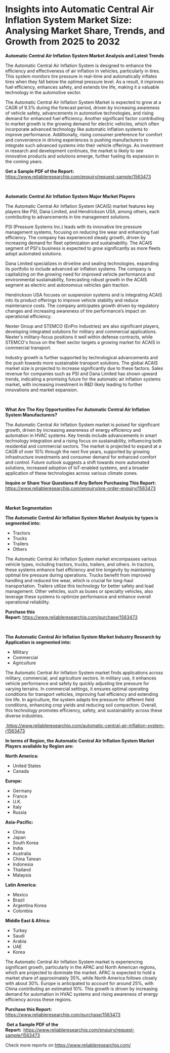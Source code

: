 <p><h1>Insights into Automatic Central Air Inflation System Market Size: Analysing Market Share, Trends, and Growth from 2025 to 2032</h1></p><p><strong>Automatic Central Air Inflation System Market Analysis and Latest Trends</strong></p>
<p><p>The Automatic Central Air Inflation System is designed to enhance the efficiency and effectiveness of air inflation in vehicles, particularly in tires. This system monitors tire pressure in real-time and automatically inflates tires when they fall below the optimal pressure level. As a result, it improves fuel efficiency, enhances safety, and extends tire life, making it a valuable technology in the automotive sector.</p><p>The Automatic Central Air Inflation System Market is expected to grow at a CAGR of 9.3% during the forecast period, driven by increasing awareness of vehicle safety, advancements in automotive technologies, and rising demand for enhanced fuel efficiency. Another significant factor contributing to market growth is the growing demand for electric vehicles, which often incorporate advanced technology like automatic inflation systems to improve performance. Additionally, rising consumer preference for comfort and convenience in driving experiences is pushing manufacturers to integrate such advanced systems into their vehicle offerings. As investment in research and development continues, the market is likely to see innovative products and solutions emerge, further fueling its expansion in the coming years.</p></p>
<p><strong>Get a Sample PDF of the Report:&nbsp;</strong> <a href="https://www.reliableresearchiq.com/enquiry/request-sample/1563473?utm_campaign=2460&utm_medium=2&utm_source=Github&utm_content=ia&utm_term=25022025&utm_id=automatic-central-air-inflation-system">https://www.reliableresearchiq.com/enquiry/request-sample/1563473</a></p>
<p>&nbsp;</p>
<p><strong>Automatic Central Air Inflation System Major Market Players</strong></p>
<p><p>The Automatic Central Air Inflation System (ACAIS) market features key players like PSI, Dana Limited, and Hendrickson USA, among others, each contributing to advancements in tire management solutions. </p><p>PSI (Pressure Systems Inc.) leads with its innovative tire pressure management systems, focusing on reducing tire wear and enhancing fuel efficiency. The company has experienced steady growth, driven by increasing demand for fleet optimization and sustainability. The ACAIS segment of PSI's business is expected to grow significantly as more fleets adopt automated solutions.</p><p>Dana Limited specializes in driveline and sealing technologies, expanding its portfolio to include advanced air inflation systems. The company is capitalizing on the growing need for improved vehicle performance and environmental sustainability, forecasting robust growth in the ACAIS segment as electric and autonomous vehicles gain traction.</p><p>Hendrickson USA focuses on suspension systems and is integrating ACAIS into its product offerings to improve vehicle stability and reduce maintenance costs. The company anticipates growth driven by regulatory changes and increasing awareness of tire performance’s impact on operational efficiency.</p><p>Nexter Group and STEMCO (EnPro Industries) are also significant players, developing integrated solutions for military and commercial applications. Nexter's military-focus positions it well within defense contracts, while STEMCO's focus on the fleet sector targets a growing market for ACAIS in commercial transport.</p><p>Industry growth is further supported by technological advancements and the push towards more sustainable transport solutions. The global ACAIS market size is projected to increase significantly due to these factors. Sales revenue for companies such as PSI and Dana Limited has shown upward trends, indicating a promising future for the automatic air inflation systems market, with increasing investment in R&D likely leading to further innovations and market expansion.</p></p>
<p>&nbsp;</p>
<p><strong>What Are The Key Opportunities For Automatic Central Air Inflation System Manufacturers?</strong></p>
<p><p>The Automatic Central Air Inflation System market is poised for significant growth, driven by increasing awareness of energy efficiency and automation in HVAC systems. Key trends include advancements in smart technology integration and a rising focus on sustainability, influencing both residential and commercial sectors. The market is projected to expand at a CAGR of over 10% through the next five years, supported by growing infrastructure investments and consumer demand for enhanced comfort and control. Future outlook suggests a shift towards more automated solutions, increased adoption of IoT-enabled systems, and a broader application of these technologies across various climate zones.</p></p>
<p><strong>Inquire or Share Your Questions If Any Before Purchasing This Report:</strong> <a href="https://www.reliableresearchiq.com/enquiry/pre-order-enquiry/1563473?utm_campaign=2460&utm_medium=2&utm_source=Github&utm_content=ia&utm_term=25022025&utm_id=automatic-central-air-inflation-system">https://www.reliableresearchiq.com/enquiry/pre-order-enquiry/1563473</a></p>
<p>&nbsp;</p>
<p><strong>Market Segmentation</strong></p>
<p><strong>The Automatic Central Air Inflation System Market Analysis by types is segmented into:</strong></p>
<p><ul><li>Tractors</li><li>Trucks</li><li>Trailers</li><li>Others</li></ul></p>
<p><p>The Automatic Central Air Inflation System market encompasses various vehicle types, including tractors, trucks, trailers, and others. In tractors, these systems enhance fuel efficiency and tire longevity by maintaining optimal tire pressure during operations. Trucks benefit from improved handling and reduced tire wear, which is crucial for long-haul transportation. Trailers utilize this technology for better safety and load management. Other vehicles, such as buses or specialty vehicles, also leverage these systems to optimize performance and enhance overall operational reliability.</p></p>
<p><strong>Purchase this Report:&nbsp;</strong><a href="https://www.reliableresearchiq.com/purchase/1563473?utm_campaign=2460&utm_medium=2&utm_source=Github&utm_content=ia&utm_term=25022025&utm_id=automatic-central-air-inflation-system">https://www.reliableresearchiq.com/purchase/1563473</a></p>
<p>&nbsp;</p>
<p><strong>The Automatic Central Air Inflation System Market Industry Research by Application is segmented into:</strong></p>
<p><ul><li>Military</li><li>Commercial</li><li>Agriculture</li></ul></p>
<p><p>The Automatic Central Air Inflation System market finds applications across military, commercial, and agriculture sectors. In military use, it enhances vehicle performance and safety by quickly adjusting tire pressure for varying terrains. In commercial settings, it ensures optimal operating conditions for transport vehicles, improving fuel efficiency and extending tire life. In agriculture, the system adapts tire pressure for different field conditions, enhancing crop yields and reducing soil compaction. Overall, this technology promotes efficiency, safety, and sustainability across these diverse industries.</p></p>
<p><a href="https://www.reliableresearchiq.com/automatic-central-air-inflation-system-r1563473?utm_campaign=2460&utm_medium=2&utm_source=Github&utm_content=ia&utm_term=25022025&utm_id=automatic-central-air-inflation-system">&nbsp;https://www.reliableresearchiq.com/automatic-central-air-inflation-system-r1563473</a></p>
<p><strong>In terms of Region, the Automatic Central Air Inflation System Market Players available by Region are:</strong></p>
<p>
    <p> <strong> North America: </strong>
        <ul>
            <li>United States</li>
            <li>Canada</li>
        </ul>
        </p> 
    <p> <strong> Europe: </strong>
        <ul>
            <li>Germany</li>
            <li>France</li>
            <li>U.K.</li>
            <li>Italy</li>
            <li>Russia</li>
        </ul>
        </p> 
    <p> <strong> Asia-Pacific: </strong>
        <ul>
            <li>China</li>
            <li>Japan</li>
            <li>South Korea</li>
            <li>India</li>
            <li>Australia</li>
            <li>China Taiwan</li>
            <li>Indonesia</li>
            <li>Thailand</li>
            <li>Malaysia</li>
        </ul>
        </p> 
    <p> <strong> Latin America: </strong>
        <ul>
            <li>Mexico</li>
            <li>Brazil</li>
            <li>Argentina Korea</li>
            <li>Colombia</li>
        </ul>
        </p> 
    <p> <strong> Middle East & Africa: </strong>
        <ul>
            <li>Turkey</li>
            <li>Saudi</li>
            <li>Arabia</li>
            <li>UAE</li>
            <li>Korea</li>
        </ul>
    </p>
    </p>
<p><p>The Automatic Central Air Inflation System market is experiencing significant growth, particularly in the APAC and North American regions, which are projected to dominate the market. APAC is expected to hold a market share of approximately 35%, while North America follows closely with about 30%. Europe is anticipated to account for around 25%, with China contributing an estimated 10%. This growth is driven by increasing demand for automation in HVAC systems and rising awareness of energy efficiency across these regions.</p></p>
<p><strong>Purchase this Report: </strong><a href="https://www.reliableresearchiq.com/purchase/1563473?utm_campaign=2460&utm_medium=2&utm_source=Github&utm_content=ia&utm_term=25022025&utm_id=automatic-central-air-inflation-system">https://www.reliableresearchiq.com/purchase/1563473</a></p>
<p>&nbsp;<strong>Get a Sample PDF of the Report:&nbsp;&nbsp;</strong><a href="https://www.reliableresearchiq.com/enquiry/request-sample/1563473?utm_campaign=2460&utm_medium=2&utm_source=Github&utm_content=ia&utm_term=25022025&utm_id=automatic-central-air-inflation-system">https://www.reliableresearchiq.com/enquiry/request-sample/1563473</a></p>
<p><strong></strong></p>
<p>Check more reports on <a href="https://www.reliableresearchiq.com/?utm_campaign=2460&utm_medium=2&utm_source=Github&utm_content=ia&utm_term=25022025&utm_id=automatic-central-air-inflation-system">https://www.reliableresearchiq.com/</a></p>